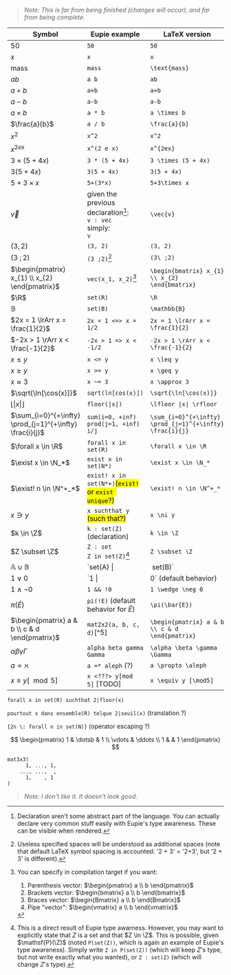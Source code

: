 > _Note: This is far from being finished (changes will occur), and far from being complete._

| Symbol                                                   | Eupie example                                                         | LaTeX version                                            |
| -------------------------------------------------------- | --------------------------------------------------------------------- | -------------------------------------------------------- |
| $50$                                                     | `50`                                                                  | `50`                                                     |
| $x$                                                      | `x`                                                                   | `x`                                                      |
| $\text{mass}$                                            | `mass`                                                                | `\text{mass}`                                            |
| $ab$                                                     | `a b`                                                                 | `ab`                                                     |
| $a+b$                                                    | `a+b`                                                                 | `a+b`                                                    |
| $a-b$                                                    | `a-b`                                                                 | `a-b`                                                    |
| $a \times b$                                             | `a * b`                                                               | `a \times b`                                             |
| $\frac{a}{b}$                                            | `a / b`                                                               | `\frac{a}{b}`                                            |
| $x^2$                                                    | `x^2`                                                                 | `x^2`                                                    |
| $x^{2ex}$                                                | `x^(2 e x)`                                                           | `x^{2ex}`                                                |
| $3 \times (5 + 4x)$                                      | `3 * (5 + 4x)`                                                        | `3 \times (5 + 4x)`                                      |
| $3 (5 + 4x)$                                             | `3(5 + 4x)`                                                           | `3(5 + 4x)`                                              |
| $5 + 3 \times x$                                         | `5+(3*x)`                                                             | `5+3\times x`                                            |
| $\vec{v}$                                                | given the previous declaration[^3]: <br> `v : vec`<br>simply:<br> `v` | `\vec{v}`                                                |
| $(3, 2)$                                                 | `(3, 2)`                                                              | `(3, 2)`                                                 |
| $(3\ ;2)$                                                | `(3 ;2)`[^1]                                                          | `(3\ ;2)`                                                |
| $\begin{pmatrix} x_{1} \\ x_{2} \end{pmatrix}$           | `vec(x_1, x_2)`[^2]                                                   | `\begin{bmatrix} x_{1} \\ x_{2} \end{bmatrix}`           |
| $\R$                                                     | `set(R)`                                                              | `\R`                                                     |
| $\mathbb{B}$                                             | `set(B)`                                                              | `\mathbb{B}`                                             |
| $2x = 1 \lrArr x = \frac{1}{2}$                          | `2x = 1 <=> x = 1/2`                                                  | `2x = 1 \lrArr x = \frac{1}{2}`                          |
| $-2x > 1 \rArr x < \frac{-1}{2}$                         | `-2x > 1 => x < -1/2`                                                 | `-2x > 1 \rArr x < \frac{-1}{2}`                         |
| $x \leq y$                                               | `x <= y`                                                              | `x \leq y`                                               |
| $x \geq y$                                               | `x >= y`                                                              | `x \geq y`                                               |
| $x \approx 3$                                            | `x ~= 3`                                                              | `x \approx 3`                                            |
| $\sqrt{\ln[\cos(x)]}$                                    | `sqrt(ln[cos(x)])`                                                    | `\sqrt{\ln[\cos(x)]}`                                    |
| $\lfloor \|x\| \rfloor$                                  | `floor(\|x\|)`                                                        | `\lfloor \|x\| \rfloor`                                  |
| $\sum_{i=0}^{+\infty} \prod_{j=1}^{+\infty} \frac{i}{j}$ | `sum(i=0, +inf) prod(j=1, +inf) i/j`                                  | `\sum_{i=0}^{+\infty} \prod_{j=1}^{+\infty} \frac{i}{j}` |
| $\forall x \in \R$                                       | `forall x in set(R)`                                                  | `\forall x \in \R`                                       |
| $\exist x \in \N_*$                                      | `exist x in set(N*)`                                                  | `\exist x \in \N_*`                                      |
| $\exist! n \in \N^+_*$                                   | `exist! x in set(N*+)`<mark>(`exist!` or `exist unique`?)</mark>      | `\exist! n \in \N^+_*`                                   |
| $x \ni y$                                                | `x suchthat y` <mark>(such that?)</mark>                              | `x \ni y`                                                |
| $k \in \Z$                                               | `k : set(Z)` (declaration)                                            | `k \in \Z`                                               |
| $Z \subset \Z$                                           | `Z : set`<br>`Z in set(Z)`[^4]                                        | `Z \subset \Z`                                           |
| $\mathbb{A} \cup \mathbb{B}$                             | `set(A) \|| set(B)`                                                   |                                                          |
| $1\vee 0$                                                | `1 \|| 0` (default behavior)                                          |                                                          |
| $1 \wedge \neg 0 $                                       | `1 && !0`                                                             | `1 \wedge \neg 0`                                        |
| $\pi(\bar{E})$                                           | `pi(!E)` (default behavior for $\bar{E}$)                             | `\pi(\bar{E})`                                           |
| $\begin{pmatrix} a & b \\ c & d \end{pmatrix}$           | `mat2x2(a, b, c, d)`[^5]                                              | `\begin{pmatrix} a & b \\ c & d \end{pmatrix}`           |
| $\alpha \beta \gamma \Gamma$                             | `alpha beta gamma Gamma`                                              | `\alpha \beta \gamma \Gamma`                             |
| $a \propto \aleph$                                       | `a =* aleph` (?)                                                      | `a \propto \aleph`                                       |
| $x \equiv y [\mod5] $                                    | `x <???> y[mod 5]` [TODO]                                             | `x \equiv y [\mod5]`                                     |

`forall x in set(R) suchthat 2|floor(x)`

`pourtout x dans ensemble(R) telque 2|seuil(x)` (translation ?)

`{2n \: forall n in set(N)}` (operator escaping ?)

$$
\begin{pmatrix} 1 & \dotsb & 1 \\ \vdots & \ddots \\ 1 & & 1 \end{pmatrix}
$$

```
mat3x3(
      1, ..., 1,
    ..., ...,  ,
      1,    , 1
)
```

> _Note: I don't like it. It doesn't look good._



[^1]: Useless specified spaces will be understood as additional spaces (note that default LaTeX symbol spacing is accounted: '2 + 3' = '2+3', but '2   +  3' is different).

[^2]: You can specify in compilation target if you want: 
    1. Parenthesis vector: $\begin{pmatrix} a \\ b \end{pmatrix}$
    1. Brackets vector: $\begin{bmatrix} a \\ b \end{bmatrix}$
    1. Braces vector: $\begin{Bmatrix} a \\ b \end{Bmatrix}$
    1. Pipe "vector": $\begin{vmatrix} a \\ b \end{vmatrix}$

[^3]: Declaration aren't some abstract part of the language. You can actually declare very common stuff easily with Eupie's type awareness. These can be visible when rendered.

[^4]: This is a direct result of Eupie type awarness. However, you may want to explicitly state that $Z$ is a set and that $Z \in \Z$. This is possible, given $\mathsf{P}(\Z)$ (noted `P(set(Z))`, which is again an example of Eupie's type awareness). Simply write `Z in P(set(Z))` (which will keep $Z$'s type, but not write exactly what you wanted), or `Z : set(Z)` (which will change $Z$'s type).
